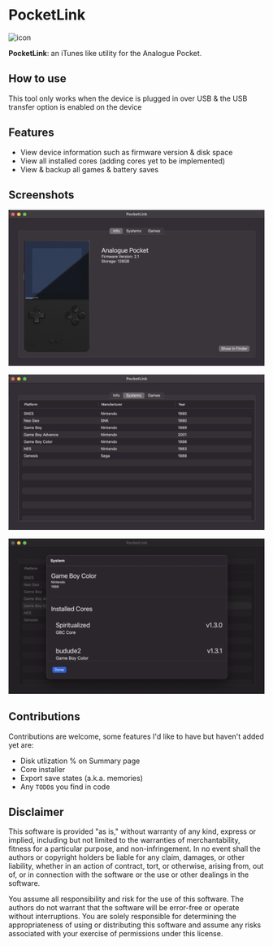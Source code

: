 # PocketLink

<img src="/JJH47E/PocketLink/raw/main/Assets/pocketx2.png" alt="icon" width="256" height="256">

**PocketLink**: an iTunes like utility for the Analogue Pocket.

## How to use

This tool only works when the device is plugged in over USB & the USB transfer option is enabled on the device

## Features

- View device information such as firmware version & disk space
- View all installed cores (adding cores yet to be implemented)
- View & backup all games & battery saves

## Screenshots

![info-screenshot](./Assets/info_screenshot.png)

![systems-screenshot](./Assets/systems_screenshot.png)

![cores-screenshot](./Assets/cores_screenshot.png)

## Contributions

Contributions are welcome, some features I'd like to have but haven't added yet are:

- Disk utlization % on Summary page
- Core installer
- Export save states (a.k.a. memories)
- Any `TODO`s you find in code

## Disclaimer

This software is provided "as is," without warranty of any kind, express or implied, including but not limited to the warranties of merchantability, fitness for a particular purpose, and non-infringement. In no event shall the authors or copyright holders be liable for any claim, damages, or other liability, whether in an action of contract, tort, or otherwise, arising from, out of, or in connection with the software or the use or other dealings in the software.

You assume all responsibility and risk for the use of this software. The authors do not warrant that the software will be error-free or operate without interruptions. You are solely responsible for determining the appropriateness of using or distributing this software and assume any risks associated with your exercise of permissions under this license.
